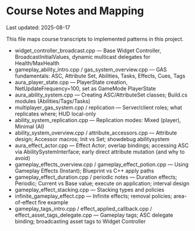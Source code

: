 # Course Notes and Mapping

Last updated: 2025-08-17

This file maps course transcripts to implemented patterns in this project.

- widget_controller_broadcast.cpp — Base Widget Controller, BroadcastInitialValues, dynamic multicast delegates for Health/MaxHealth
- gameplay_ability_intro.cpp / gas_system_overview.cpp — GAS fundamentals: ASC, Attribute Set, Abilities, Tasks, Effects, Cues, Tags
- aura_player_state.cpp — PlayerState creation, NetUpdateFrequency=100, set as GameMode PlayerState
- aura_ability_system.cpp — Creating ASC/AttributeSet classes; Build.cs modules (Abilities/Tags/Tasks)
- multiplayer_gas_system.cpp / replication — Server/client roles; what replicates where; HUD local-only
- ability_system_replication.cpp — Replication modes: Mixed (player), Minimal (AI)
- ability_system_overview.cpp / attribute_accessors.cpp — Attribute design; Accessor macros; Init vs Set; showdebug abilitysystem
- aura_effect_actor.cpp — Effect Actor; overlap bindings; accessing ASC via AbilitySystemInterface; early direct attribute mutation (and why to avoid)
- gameplay_effects_overview.cpp / gameplay_effect_potion.cpp — Using Gameplay Effects (Instant); Blueprint vs C++ apply paths
- gameplay_effect_duration.cpp / periodic notes — Duration effects; Periodic; Current vs Base value; execute on application; interval design
- gameplay_effect_stacking.cpp — Stacking types and policies
- infinite_gameplay_effect.cpp — Infinite effects; removal policies; area-of-effect fire example
- gameplay_tags_intro.cpp / effect_applied_callback.cpp / effect_asset_tags_delegate.cpp — Gameplay tags; ASC delegate binding; broadcasting asset tags to Widget Controller